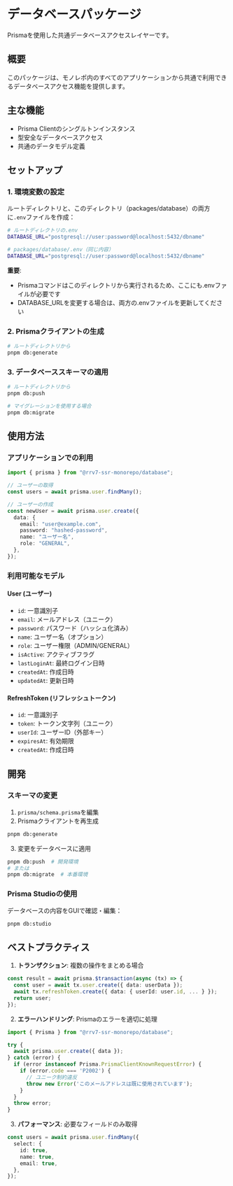 # データベースパッケージ

Prismaを使用した共通データベースアクセスレイヤーです。

## 概要

このパッケージは、モノレポ内のすべてのアプリケーションから共通で利用できるデータベースアクセス機能を提供します。

## 主な機能

- Prisma Clientのシングルトンインスタンス
- 型安全なデータベースアクセス
- 共通のデータモデル定義

## セットアップ

### 1. 環境変数の設定

ルートディレクトリと、このディレクトリ（packages/database）の両方に`.env`ファイルを作成：

```bash
# ルートディレクトリの.env
DATABASE_URL="postgresql://user:password@localhost:5432/dbname"

# packages/database/.env（同じ内容）
DATABASE_URL="postgresql://user:password@localhost:5432/dbname"
```

**重要**: 
- Prismaコマンドはこのディレクトリから実行されるため、ここにも.envファイルが必要です
- DATABASE_URLを変更する場合は、両方の.envファイルを更新してください

### 2. Prismaクライアントの生成

```bash
# ルートディレクトリから
pnpm db:generate
```

### 3. データベーススキーマの適用

```bash
# ルートディレクトリから
pnpm db:push

# マイグレーションを使用する場合
pnpm db:migrate
```

## 使用方法

### アプリケーションでの利用

```typescript
import { prisma } from "@rrv7-ssr-monorepo/database";

// ユーザーの取得
const users = await prisma.user.findMany();

// ユーザーの作成
const newUser = await prisma.user.create({
  data: {
    email: "user@example.com",
    password: "hashed-password",
    name: "ユーザー名",
    role: "GENERAL",
  },
});
```

### 利用可能なモデル

#### User (ユーザー)
- `id`: 一意識別子
- `email`: メールアドレス（ユニーク）
- `password`: パスワード（ハッシュ化済み）
- `name`: ユーザー名（オプション）
- `role`: ユーザー権限（ADMIN/GENERAL）
- `isActive`: アクティブフラグ
- `lastLoginAt`: 最終ログイン日時
- `createdAt`: 作成日時
- `updatedAt`: 更新日時

#### RefreshToken (リフレッシュトークン)
- `id`: 一意識別子
- `token`: トークン文字列（ユニーク）
- `userId`: ユーザーID（外部キー）
- `expiresAt`: 有効期限
- `createdAt`: 作成日時

## 開発

### スキーマの変更

1. `prisma/schema.prisma`を編集
2. Prismaクライアントを再生成
```bash
pnpm db:generate
```
3. 変更をデータベースに適用
```bash
pnpm db:push  # 開発環境
# または
pnpm db:migrate  # 本番環境
```

### Prisma Studioの使用

データベースの内容をGUIで確認・編集：

```bash
pnpm db:studio
```

## ベストプラクティス

1. **トランザクション**: 複数の操作をまとめる場合
```typescript
const result = await prisma.$transaction(async (tx) => {
  const user = await tx.user.create({ data: userData });
  await tx.refreshToken.create({ data: { userId: user.id, ... } });
  return user;
});
```

2. **エラーハンドリング**: Prismaのエラーを適切に処理
```typescript
import { Prisma } from "@rrv7-ssr-monorepo/database";

try {
  await prisma.user.create({ data });
} catch (error) {
  if (error instanceof Prisma.PrismaClientKnownRequestError) {
    if (error.code === 'P2002') {
      // ユニーク制約違反
      throw new Error('このメールアドレスは既に使用されています');
    }
  }
  throw error;
}
```

3. **パフォーマンス**: 必要なフィールドのみ取得
```typescript
const users = await prisma.user.findMany({
  select: {
    id: true,
    name: true,
    email: true,
  },
});
```